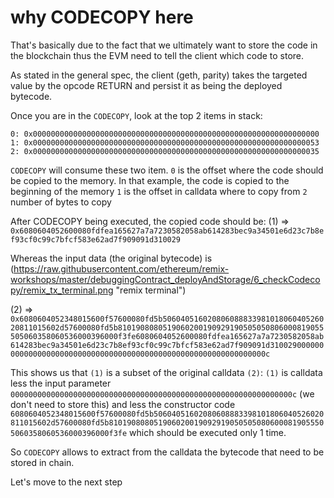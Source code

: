 # why CODECOPY here

That's basically due to the fact that we ultimately want to store the code in the blockchain thus the EVM need to tell the client which code to store.

As stated in the general spec, the client (geth, parity) takes the targeted value by the opcode RETURN and persist it as being the deployed bytecode.

Once you are in the `CODECOPY`, look at the top 2 items in stack:

`0: 0x0000000000000000000000000000000000000000000000000000000000000000`
`1: 0x0000000000000000000000000000000000000000000000000000000000000053`
`2: 0x0000000000000000000000000000000000000000000000000000000000000035`

`CODECOPY` will consume these two item.
`0` is the offset where the code should be copied to the memory. In that example, the code is copied to the beginning of the memory
`1` is the offset in calldata where to copy from
`2` number of bytes to copy

After CODECOPY being executed, the copied code should be:
(1) => `0x6080604052600080fdfea165627a7a7230582058ab614283bec9a34501e6d23c7b8ef93cf0c99c7bfcf583e62ad7f909091d310029`

Whereas the input data (the original bytecode) is
(https://raw.githubusercontent.com/ethereum/remix-workshops/master/debuggingContract_deployAndStorage/6_checkCodecopy/remix_tx_terminal.png "remix terminal")

(2) => `0x6080604052348015600f57600080fd5b50604051602080608883398101806040526020811015602d57600080fd5b8101908080519060200190929190505050806000819055505060358060536000396000f3fe6080604052600080fdfea165627a7a7230582058ab614283bec9a34501e6d23c7b8ef93cf0c99c7bfcf583e62ad7f909091d310029000000000000000000000000000000000000000000000000000000000000000c`

This shows us that `(1)` is a subset of the original calldata `(2)`:
`(1)` is calldata less the input parameter `000000000000000000000000000000000000000000000000000000000000000c` (we don't need to store this)
and less the constructor code `6080604052348015600f57600080fd5b50604051602080608883398101806040526020811015602d57600080fd5b8101908080519060200190929190505050806000819055505060358060536000396000f3fe` which should be executed only 1 time.

So `CODECOPY` allows to extract from the calldata the bytecode that need to be stored in chain.

Let's move to the next step

